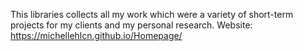 This libraries collects all my work which were a variety of short-term projects for my clients and my personal research.
Website: https://michellehlcn.github.io/Homepage/
